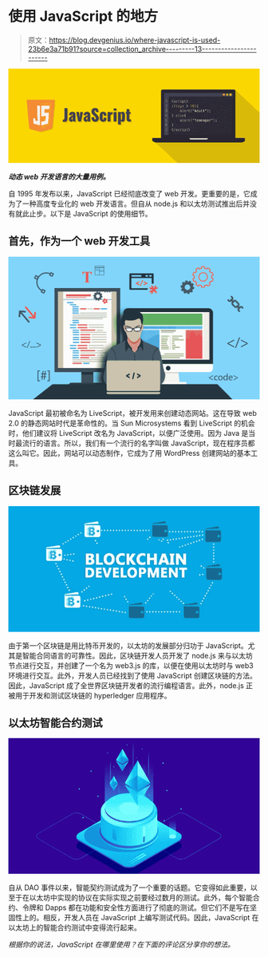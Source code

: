 # 使用 JavaScript 的地方

> 原文：<https://blog.devgenius.io/where-javascript-is-used-23b6e3a71b91?source=collection_archive---------13----------------------->

![](img/5f34793c512398feba723858113cf89d.png)

***动态 web 开发语言的大量用例。***

自 1995 年发布以来，JavaScript 已经彻底改变了 web 开发。更重要的是，它成为了一种高度专业化的 web 开发语言。但自从 node.js 和以太坊测试推出后并没有就此止步。以下是 JavaScript 的使用细节。

## 首先，作为一个 web 开发工具

![](img/6aa772b5adc06a2b8b0992b5cf0d435f.png)

JavaScript 最初被命名为 LiveScript，被开发用来创建动态网站。这在导致 web 2.0 的静态网站时代是革命性的。当 Sun Microsystems 看到 LiveScript 的机会时，他们建议将 LiveScript 改名为 JavaScript，以便广泛使用。因为 Java 是当时最流行的语言。所以，我们有一个流行的名字叫做 JavaScript，现在程序员都这么叫它。因此，网站可以动态制作，它成为了用 WordPress 创建网站的基本工具。

## 区块链发展

![](img/51ae0c9049fa684a7b65c5ced19f8942.png)

由于第一个区块链是用比特币开发的，以太坊的发展部分归功于 JavaScript。尤其是智能合同语言的可靠性。因此，区块链开发人员开发了 node.js 来与以太坊节点进行交互，并创建了一个名为 web3.js 的库，以便在使用以太坊时与 web3 环境进行交互。此外，开发人员已经找到了使用 JavaScript 创建区块链的方法。因此，JavaScript 成了全世界区块链开发者的流行编程语言。此外，node.js 正被用于开发和测试区块链的 hyperledger 应用程序。

## 以太坊智能合约测试

![](img/d90ea19dd0df58de6587b261a2375999.png)

自从 DAO 事件以来，智能契约测试成为了一个重要的话题。它变得如此重要，以至于在以太坊中实现的协议在实际实现之前要经过数月的测试。此外，每个智能合约、令牌和 Dapps 都在功能和安全性方面进行了彻底的测试。但它们不是写在坚固性上的。相反，开发人员在 JavaScript 上编写测试代码。因此，JavaScript 在以太坊上的智能合约测试中变得流行起来。

*根据你的说法，JavaScript 在哪里使用？在下面的评论区分享你的想法。*